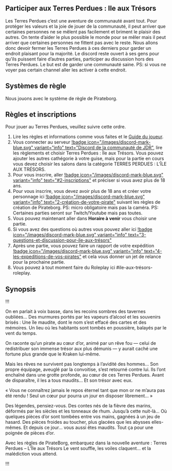 ## Participer aux Terres Perdues : Ile aux Trésors 
Les Terres Perdues c’est une aventure de communauté avant tout. Pour protéger les valeurs et la joie de jouer de la communauté, il peut arriver que certaines personnes ne se mêlent pas facilement et briment le plaisir des autres. On tente d’aider le plus possible le monde pour se mêler mais il peut arriver que certaines personnes ne fittent pas avec le reste. Nous allons donc devoir fermer les Terres Perdues à ces derniers pour garder un endroit plaisant pour la majorité. Le discord reste ouvert à ses gens pour qu’ils puissent faire d’autres parties, participer au discussion hors des Terres Perdues. Le but est de garder une communauté saine. 
PS: si vous ne voyer pas certain channel aller les activer à cette endroit. 

## Systèmes de règle
Nous jouons avec le système de règle de Pirateborg.

## Règles et inscriptions
Pour jouer au Terres Perdues, veuillez suivre cette ordre.
1. Lire les règles et informations comme vous faites et le [Guide du joueur](https://terresperdues.github.io/Terresperdues/regle/guidedujoueur/).
2. Vous connecter au serveur [!badge icon="/images/discord-mark-blue.svg" variant="info" text="Discord de la communauté de JDR"](https://discord.gg/rWzznjmSYm), lire les règlements et choisir Terres Perdues : Île aux Trésors. Vous pouvez ajouter les autres cathégorie à votre guise, mais pour la partie en cours vous devez choisir les salons dans la catégorie TERRES PERDUES : L'ÎLE AUX TRÉSORS.
3. Pour vous inscrire, aller [!badge icon="/images/discord-mark-blue.svg" variant="info" text="#2-inscriptions"](https://discord.com/channels/662746189069942802/1392879115853369465) et préciser si vous avez plus de 18 ans. 
4. Pour vous inscrire, vous devez avoir plus de 18 ans et créer votre personnage ici [!badge icon="/images/discord-mark-blue.svg" variant="info" text="2-création-de-votre-pirate"](https://discord.com/channels/662746189069942802/1391591688350203945) suivant les règles de création de Pirateborg. PS: micro obligatoire mais pas la caméra. 
PS: Certaines parties seront sur Twitch/Youtube mais pas toutes.
5. Vous pouvez maintenant aller dans **Horaire à venir** vous choisir une partie.
6. Si vous avez des questions où autres vous pouvez aller ici [!badge icon="/images/discord-mark-blue.svg" variant="info" text="3-questions-et-discussion-pour-ile-aux-trésors"](https://discord.com/channels/662746189069942802/1391591870009835630)
7. Après une partie, vous pouvez faire un rapport de votre expédition [!badge icon="/images/discord-mark-blue.svg" variant="info" text="4-les-expeditions-de-vos-pirates"](https://discord.com/channels/662746189069942802/1391592014650540223) et cela vous donner un jet de relance pour la prochaine partie. 
8. Vous pouvez à tout moment faire du Roleplay ici #ile-aux-trésors-roleplay.


## Synopsis

!!!

On en parlait à voix basse, dans les recoins sombres des tavernes oubliées…
Des murmures portés par les vapeurs d’alcool et les souvenirs brisés :
Une île maudite, dont le nom s’est effacé des cartes et des mémoires.
Un lieu où les habitants sont tombés en poussière, balayés par le vent du temps.

On raconte qu’un pirate au cœur d’or, animé par un rêve fou — celui de redistribuer son immense trésor aux plus démunis — y aurait caché une fortune plus grande que le Kraken lui-même.

Mais les rêves ne survivent pas longtemps à l’avidité des hommes…
Son propre équipage, aveuglé par la convoitise, s’est retourné contre lui.
Ils l’ont enchaîné dans une grotte profonde, au cœur de ces Terres Perdues.
Avant de disparaître, il les a tous maudits…
Et son trésor avec eux.

« Vous ne connaîtrez jamais le repos éternel tant que mon or ne m’aura pas été rendu ! Seul un cœur pur pourra un jour en disposer librement… »

Des légendes, pensiez-vous.
Des contes nés de la fièvre des marins, déformés par les siècles et les tonneaux de rhum.
Jusqu’à cette nuit-là…
Où quelques pièces d’or sont tombées entre vos mains, gagnées à un jeu de hasard.
Des pièces froides au toucher, plus glacées que les abysses elles-mêmes.
Et depuis ce jour… vous aussi êtes maudits.
Tout ça pour une poignée de pièces d’or.

Avec les règles de PirateBorg, embarquez dans la nouvelle aventure : Terres Perdues – L’Île aux Trésors
Le vent souffle, les voiles claquent… et la malédiction vous attend.

!!!

